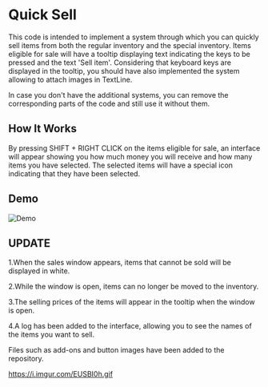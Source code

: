 # Quick Sell

This code is intended to implement a system through which you can quickly sell items from both the regular inventory and the special inventory. Items eligible for sale will have a tooltip displaying text indicating the keys to be pressed and the text 'Sell item'. Considering that keyboard keys are displayed in the tooltip, you should have also implemented the system allowing to attach images in TextLine.

In case you don't have the additional systems, you can remove the corresponding parts of the code and still use it without them.

## How It Works

By pressing SHIFT + RIGHT CLICK on the items eligible for sale, an interface will appear showing you how much money you will receive and how many items you have selected. The selected items will have a special icon indicating that they have been selected.

## Demo

![Demo](example.gif)

## UPDATE

1.When the sales window appears, items that cannot be sold will be displayed in white.

2.While the window is open, items can no longer be moved to the inventory.

3.The selling prices of the items will appear in the tooltip when the window is open.

4.A log has been added to the interface, allowing you to see the names of the items you want to sell.

Files such as add-ons and button images have been added to the repository.

https://i.imgur.com/EUSBI0h.gif
